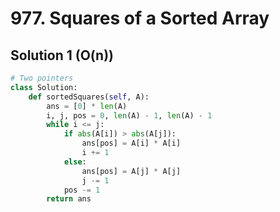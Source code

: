 # 977. Squares of a Sorted Array

## Solution 1 (O(n))

```python
# Two pointers
class Solution:
    def sortedSquares(self, A):
        ans = [0] * len(A)
        i, j, pos = 0, len(A) - 1, len(A) - 1
        while i <= j:
            if abs(A[i]) > abs(A[j]):
                ans[pos] = A[i] * A[i]
                i += 1
            else:
                ans[pos] = A[j] * A[j]
                j -= 1
            pos -= 1
        return ans
```
